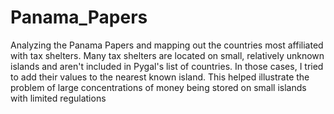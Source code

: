 # Panama_Papers
Analyzing the Panama Papers and mapping out the countries most affiliated with tax shelters.  Many tax shelters are located on small, relatively unknown islands and aren't included in Pygal's list of countries.
In those cases, I tried to add their values to the nearest known island.  This helped illustrate the problem of large concentrations of money being stored on small islands with limited regulations
